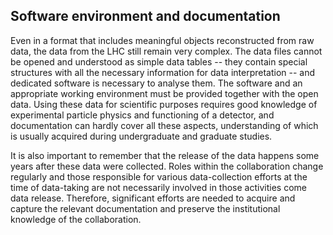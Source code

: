 ## Software environment and documentation

Even in a format that includes meaningful objects reconstructed from raw data, the data from the LHC still remain very complex. The data files cannot be opened and understood as simple data tables -- they contain special structures with all the necessary information for data interpretation -- and dedicated software is necessary to analyse them. The software and an appropriate working environment must be provided together with the open data. Using these data for scientific purposes requires good knowledge of experimental particle physics and functioning of a detector, and documentation can hardly cover all these aspects, understanding of which is usually acquired during undergraduate and graduate studies.

It is also important to remember that the release of the data happens some years after these data were collected. Roles within the collaboration change regularly and those responsible for various data-collection efforts at the time of data-taking are not necessarily involved in those activities come data release. Therefore, significant efforts are needed to acquire and capture the relevant documentation and preserve the institutional knowledge of the collaboration.

